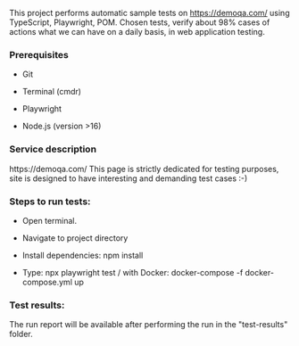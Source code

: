 This project performs automatic sample tests on <a>https://demoqa.com/</a> using TypeScript, Playwright, POM. 
Chosen tests, verify about 98% cases of actions what we can have on a daily basis, in web application testing.


<h3>Prerequisites</h3>

- Git

- Terminal (cmdr)
  
- Playwright
  
- Node.js (version >16)

<h3>Service description</h3>
https://demoqa.com/ This page is strictly dedicated for testing purposes, site is designed to have interesting and demanding test cases :-)

<h3>Steps to run tests:</h3>
  
- Open terminal.

- Navigate to project directory

- Install dependencies: npm install

- Type: npx playwright test / with Docker: docker-compose -f docker-compose.yml up


<h3>Test results:</h3>
The run report will be available after performing the run in the  "test-results" folder.
